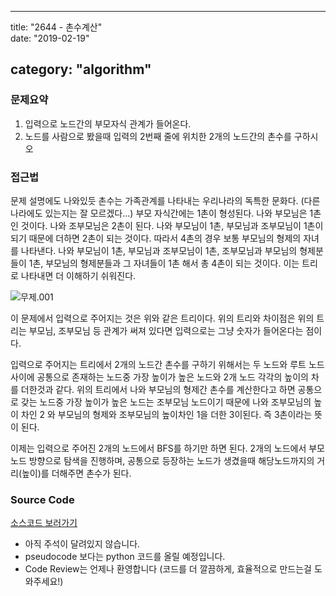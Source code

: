 ---

title: "2644 - 촌수계산"  
date: "2019-02-19"

category: "algorithm"
---------------------

### 문제요약

1.	입력으로 노드간의 부모자식 관계가 들어온다.  
2.	노드를 사람으로 봤을때 입력의 2번째 줄에 위치한 2개의 노드간의 촌수를 구하시오  

### 접근법

문제 설명에도 나와있듯 촌수는 가족관계를 나타내는 우리나라의 독특한 문화다. (다른나라에도 있는지는 잘 모르겠다...) 부모 자식간에는 1촌이 형성된다. 나와 부모님은 1촌인 것이다. 나와 조부모님은 2촌이 된다. 나와 부모님이 1촌, 부모님과 조부모님이 1촌이 되기 때문에 더하면 2촌이 되는 것이다. 따라서 4촌의 경우 보통 부모님의 형제의 자녀를 나타낸다. 나와 부모님이 1촌, 부모님과 조부모님이 1촌, 조부모님과 부모님의 형제분들이 1촌, 부모님의 형제분들과 그 자녀들이 1촌 해서 총 4촌이 되는 것이다. 이는 트리로 나타내면 더 이해하기 쉬워진다.

![무제.001](https://i.imgur.com/aGzgtzi.jpg)

이 문제에서 입력으로 주어지는 것은 위와 같은 트리이다. 위의 트리와 차이점은 위의 트리는 부모님, 조부모님 등 관계가 써져 있다면 입력으로는 그냥 숫자가 들어온다는 점이다.

입력으로 주어지는 트리에서 2개의 노드간 촌수를 구하기 위해서는 두 노드와 루트 노드사이에 공통으로 존재하는 노드중 가장 높이가 높은 노드와 2개 노드 각각의 높이의 차를 더한것과 같다. 위의 트리에서 나와 부모님의 형제간 촌수를 계산한다고 하면 공통으로 갖는 노드중 가장 높이가 높은 노드는 조부모님 노드이기 때문에 나와 조부모님의 높이 차인 2 와 부모님의 형제와 조부모님의 높이차인 1을 더한 3이된다. 즉 3촌이라는 뜻이 된다.

이제는 입력으로 주어진 2개의 노드에서 BFS를 하기만 하면 된다. 2개의 노드에서 부모노드 방향으로 탐색을 진행하며, 공통으로 등장하는 노드가 생겼을때 해당노드까지의 거리(높이)를 더해주면 촌수가 된다.

### Source Code

[소스코드 보러가기](https://github.com/parksjin01/parksjin01.github.com/blob/master/source_code/n2644.py)  
- 아직 주석이 달려있지 않습니다.  
- pseudocode 보다는 python 코드를 올릴 예정입니다.  
- Code Review는 언제나 환영합니다 (코드를 더 깔끔하게, 효율적으로 만드는걸 도와주세요!)
